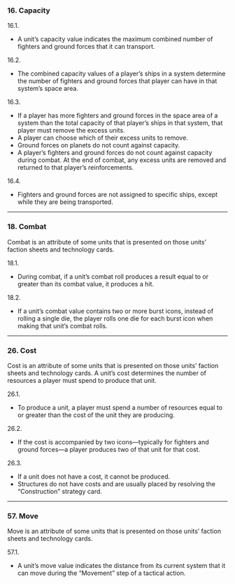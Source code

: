 ### 16. Capacity
16.1. 
- A unit’s capacity value indicates the maximum combined number of fighters and ground forces that it can transport.

16.2.
- The combined capacity values of a player’s ships in a system determine the number of fighters and ground forces that player can have in that system’s space area.

16.3. 
- If a player has more fighters and ground forces in the space area of a system than the total capacity of that player’s ships in that system, that player must remove the excess units.
- A player can choose which of their excess units to remove.
- Ground forces on planets do not count against capacity.
- A player’s fighters and ground forces do not count against capacity during combat. At the end of combat, any excess units are removed and returned to that player’s reinforcements.

16.4. 
- Fighters and ground forces are not assigned to specific ships, except while they are being transported.
---
### 18. Combat
Combat is an attribute of some units that is presented on those units’ faction sheets and technology cards.

18.1.
- During combat, if a unit’s combat roll produces a result equal to or greater than its combat value, it produces a hit.

18.2.
- If a unit’s combat value contains two or more burst icons, instead of rolling a single die, the player rolls one die for each burst icon when making that unit’s combat rolls.
---
### 26. Cost
Cost is an attribute of some units that is presented on those units’ faction sheets and technology cards. A unit’s cost determines the number of resources a player must spend to produce that unit.

26.1. 
- To produce a unit, a player must spend a number of resources equal to or greater than the cost of the unit they are producing.

26.2.
- If the cost is accompanied by two icons—typically for fighters and ground forces—a player produces two of that unit for that cost.

26.3.
- If a unit does not have a cost, it cannot be produced.
- Structures do not have costs and are usually placed by resolving the “Construction” strategy card.
---
### 57. Move
Move is an attribute of some units that is presented on those units’ faction sheets and technology cards.

57.1.
- A unit’s move value indicates the distance from its current system that it can move during the “Movement” step of a tactical action.
